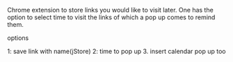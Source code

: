 Chrome extension to store links you would like to visit later.
One has the option to select time to visit the links of which a pop up comes to remind them.


options

1: save link with name(jStore)
2: time to pop up
3. insert calendar pop up too
